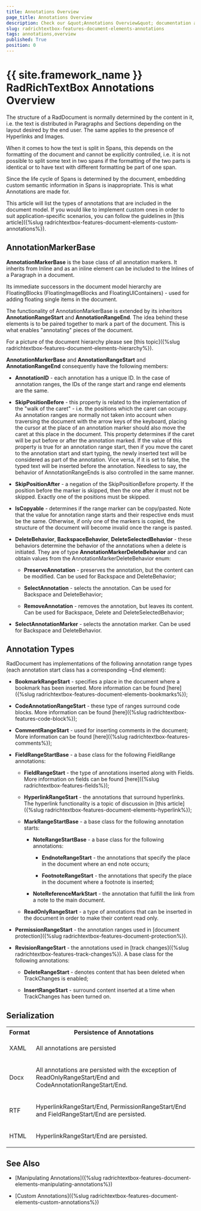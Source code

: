 ```yaml
---
title: Annotations Overview
page_title: Annotations Overview
description: Check our &quot;Annotations Overview&quot; documentation article for the RadRichTextBox {{ site.framework_name }} control.
slug: radrichtextbox-features-document-elements-annotations
tags: annotations,overview
published: True
position: 0
---
```


# {{ site.framework_name }} RadRichTextBox Annotations Overview



The structure of a RadDocument is normally determined by the content in it, i.e. the text is distributed in Paragraphs and Sections depending on the layout desired by the end user. The same applies to the presence of Hyperlinks and Images.
      

When it comes to how the text is split in Spans, this depends on the formatting of the document and cannot be explicitly controlled, i.e. it is not possible to split some text in two spans if the formatting of the two parts is identical or to have text with different formatting be part of one span.
      

Since the life cycle of Spans is determined by the document, embedding custom semantic information in Spans is inappropriate. This is what Annotations are made for.
      

This article will list the types of annotations that are included in the document model. If you would like to implement custom ones in order to suit application-specific scenarios, you can follow the guidelines in [this article]({%slug radrichtextbox-features-document-elements-custom-annotations%}).
      

## AnnotationMarkerBase

__AnnotationMarkerBase__ is the base class of all annotation markers. It inherits from Inline and as an inline element can be included to the Inlines of a Paragraph in a document.
        

Its immediate successors in the document model hierarchy are FloatingBlocks (FloatingImageBlocks and FloatingUIContainers) - used for adding floating single items in the document.
        

The functionality of AnnotationMarkerBase is extended by its inheritors __AnnotationRangeStart__ and __AnnotationRangeEnd__. The idea behind these elements is to be paired together to mark a part of the document. This is what enables "annotating" pieces of the document.
        

For a picture of the document hierarchy please see [this topic]({%slug radrichtextbox-features-document-elements-hierarchy%}).
        

__AnnotationMarkerBase__ and __AnnotationRangeStart__ and __AnnotationRangeEnd__ consequently have the following members:
        

* __AnnotationID__ - each annotation has a unique ID. In the case of annotation ranges, the IDs of the range start and range end elements are the same.
            

* __SkipPositionBefore__ - this property is related to the implementation of the "walk of the caret" - i.e. the positions which the caret can occupy. As annotation ranges are normally not taken into account when traversing the document with the arrow keys of the keyboard, placing the cursor at the place of an annotation marker should also move the caret at this place in the document. This property determines if the caret will be put before or after the annotation marked. If the value of this property is true for an annotation range start, then if you move the caret to the annotation start and start typing, the newly inserted text will be considered as part of the annotation. Vice versa, if it is set to false, the typed text will be inserted before the annotation. Needless to say, the behavior of AnnotationRangeEnds is also controlled in the same manner.
            

* __SkipPositionAfter__ - a negation of the SkipPositionBefore property. If the position before the marker is skipped, then the one after it must not be skipped. Exactly one of the positions must be skipped.
            

* __IsCopyable__ - determines if the range marker can be copy/pasted. Note that the value for annotation range starts and their respective ends must be the same. Otherwise, if only one of the markers is copied, the structure of the document will become invalid once the range is pasted.
            

* __DeleteBehavior__, __BackspaceBehavior__, __DeleteSelectedBehavior__ - these behaviors determine the behavior of the annotations when a delete is initiated. They are of type __AnnotationMarkerDeleteBehavior__ and can obtain values from the AnnotationMarkerDeleteBehavior enum:
            

    * __PreserveAnnotation__ - preserves the annotation, but the content can be modified. Can be used for Backspace and DeleteBehavior;
                

    * __SelectAnnotation__ - selects the annotation. Can be used for Backspace and DeleteBehavior;
                

    * __RemoveAnnotation__ - removes the annotation, but leaves its content. Can be used for Backspace, Delete and DeleteSelectedBehavior;
                

* __SelectAnnotationMarker__ - selects the annotation marker. Can be used for Backspace and DeleteBehavior.
                

## Annotation Types

RadDocument has implementations of the following annotation range types (each annotation start class has a corresponding ~End element):

* __BookmarkRangeStart__ - specifies a place in the document where a bookmark has been inserted. More information can be found [here]({%slug radrichtextbox-features-document-elements-bookmarks%});
            

* __CodeAnnotationRangeStart__ - these type of ranges surround code blocks. More information can be found [here]({%slug radrichtextbox-features-code-block%});
            

* __CommentRangeStart__ - used for inserting comments in the document;  More information can be found [here]({%slug radrichtextbox-features-comments%});
            

* __FieldRangeStartBase__ - a base class for the following FieldRange annotations:
            

    * __FieldRangeStart__ - the type of annotations inserted along with Fields. More information on fields can be found [here]({%slug radrichtextbox-features-fields%});
                

    * __HyperlinkRangeStart__ - the annotations that surround hyperlinks. The hyperlink functionality is a topic of discussion in [this article]({%slug radrichtextbox-features-document-elements-hyperlink%});
                

    * __MarkRangeStartBase__ - a base class for the following annotation starts:
                

        * __NoteRangeStartBase__ - a base class for the following annotations:
                    

            * __EndnoteRangeStart__ - the annotations that specify the place in the document where an end note occurs;
                        

            * __FootnoteRangeStart__ - the annotations that specify the place in the document where a footnote is inserted;
                        

        * __NoteReferenceMarkStart__ - the annotation that fulfill the link from a note to the main document.
                    

    * __ReadOnlyRangeStart__ - a type of annotations that can be inserted in the document in order to make their content read only.
                

* __PermissionRangeStart__ - the annotation ranges used in [document protection]({%slug radrichtextbox-features-document-protection%}).
            

* __RevisionRangeStart__ - the annotations used in [track changes]({%slug radrichtextbox-features-track-changes%}). A base class for the following annotations:
            

    * __DeleteRangeStart__ - denotes content that has been deleted when TrackChanges is enabled;
                

    * __InsertRangeStart__ - surround content inserted at a time when TrackChanges has been turned on.
                

## Serialization
<table><tr><th>
Format</th><th>
Persistence of Annotations </th></tr><tr><td>

XAML
              </td><td>

All annotations are persisted
              </td></tr><tr><td>

Docx
              </td><td>

All annotations are persisted with the exception of ReadOnlyRangeStart/End and CodeAnnotationRangeStart/End.
              </td></tr><tr><td>

RTF
              </td><td>

HyperlinkRangeStart/End, PermissionRangeStart/End and FieldRangeStart/End are persisted.
              </td></tr><tr><td>

HTML
              </td><td>

HyperlinkRangeStart/End are persisted.
              </td></tr></table>

## See Also

 * [Manipulating Annotations]({%slug radrichtextbox-features-document-elements-manipulating-annotations%})

 * [Custom Annotations]({%slug radrichtextbox-features-document-elements-custom-annotations%})
